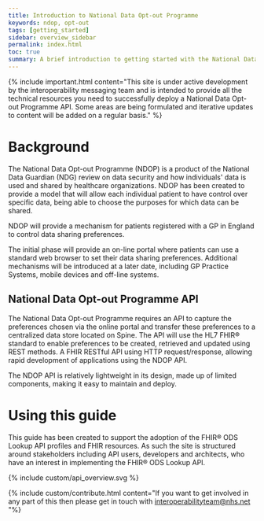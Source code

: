 ```yaml
---
title: Introduction to National Data Opt-out Programme
keywords: ndop, opt-out
tags: [getting_started]
sidebar: overview_sidebar
permalink: index.html
toc: true
summary: A brief introduction to getting started with the National Data Opt-out Programme FHIR&reg; API
---
```


{% include important.html content="This site is under active development by the interoperability messaging team and is intended to provide all the technical resources you need to successfully deploy a National Data Opt-out Programme API. Some areas are being formulated and iterative updates to content will be added on a regular basis." %}

# Background #

The National Data Opt-out Programme (NDOP) is a product of the National Data Guardian (NDG) review on data security and how individuals' data is used and shared by healthcare organizations.  NDOP has been created to provide a model that will allow each individual patient to have control over specific data, being able to choose the purposes for which data can be shared.

NDOP will provide a mechanism for patients registered with a GP in England to control data sharing preferences.

The initial phase will provide an on-line portal where patients can use a standard web browser to set their data sharing preferences. Additional mechanisms will be introduced at a later date, including GP Practice Systems, mobile devices and off-line systems. 

## National Data Opt-out Programme API ##

The National Data Opt-out Programme requires an API to capture the preferences chosen via the online portal and transfer these preferences to a centralized data store located on Spine. The API will use the HL7 FHIR&reg; standard to enable preferences to be created, retrieved and updated using REST methods. A FHIR RESTful API using HTTP request/response, allowing rapid development of applications using the NDOP API.

The NDOP API is relatively lightweight in its design, made up of limited components, making it easy to maintain and deploy.

# Using this guide #

This guide has been created to support the adoption of the FHIR&reg; ODS Lookup API profiles and FHIR resources. As such the site is structured around stakeholders including API users, developers and architects, who have an interest in implementing the FHIR&reg; ODS Lookup API.  

{% include custom/api_overview.svg %}

{% include custom/contribute.html content="If you want to get involved in any part of this then please get in touch with interoperabilityteam@nhs.net "%}